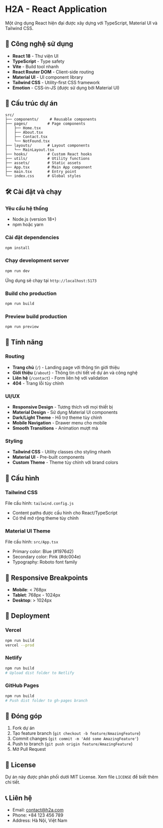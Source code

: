 # H2A - React Application

Một ứng dụng React hiện đại được xây dựng với TypeScript, Material UI và Tailwind CSS.

## 🚀 Công nghệ sử dụng

- **React 18** - Thư viện UI
- **TypeScript** - Type safety
- **Vite** - Build tool nhanh
- **React Router DOM** - Client-side routing
- **Material UI** - UI component library
- **Tailwind CSS** - Utility-first CSS framework
- **Emotion** - CSS-in-JS (được sử dụng bởi Material UI)

## 📁 Cấu trúc dự án

```
src/
├── components/     # Reusable components
├── pages/         # Page components
│   ├── Home.tsx
│   ├── About.tsx
│   ├── Contact.tsx
│   └── NotFound.tsx
├── layouts/       # Layout components
│   └── MainLayout.tsx
├── hooks/         # Custom React hooks
├── utils/         # Utility functions
├── assets/        # Static assets
├── App.tsx        # Main App component
├── main.tsx       # Entry point
└── index.css      # Global styles
```

## 🛠️ Cài đặt và chạy

### Yêu cầu hệ thống
- Node.js (version 18+)
- npm hoặc yarn

### Cài đặt dependencies
```bash
npm install
```

### Chạy development server
```bash
npm run dev
```

Ứng dụng sẽ chạy tại `http://localhost:5173`

### Build cho production
```bash
npm run build
```

### Preview build production
```bash
npm run preview
```

## 🎨 Tính năng

### Routing
- **Trang chủ** (`/`) - Landing page với thông tin giới thiệu
- **Giới thiệu** (`/about`) - Thông tin chi tiết về dự án và công nghệ
- **Liên hệ** (`/contact`) - Form liên hệ với validation
- **404** - Trang lỗi tùy chỉnh

### UI/UX
- **Responsive Design** - Tương thích với mọi thiết bị
- **Material Design** - Sử dụng Material UI components
- **Dark/Light Theme** - Hỗ trợ theme tùy chỉnh
- **Mobile Navigation** - Drawer menu cho mobile
- **Smooth Transitions** - Animation mượt mà

### Styling
- **Tailwind CSS** - Utility classes cho styling nhanh
- **Material UI** - Pre-built components
- **Custom Theme** - Theme tùy chỉnh với brand colors

## 🔧 Cấu hình

### Tailwind CSS
File cấu hình: `tailwind.config.js`
- Content paths được cấu hình cho React/TypeScript
- Có thể mở rộng theme tùy chỉnh

### Material UI Theme
File cấu hình: `src/App.tsx`
- Primary color: Blue (#1976d2)
- Secondary color: Pink (#dc004e)
- Typography: Roboto font family

## 📱 Responsive Breakpoints

- **Mobile**: < 768px
- **Tablet**: 768px - 1024px
- **Desktop**: > 1024px

## 🚀 Deployment

### Vercel
```bash
npm run build
vercel --prod
```

### Netlify
```bash
npm run build
# Upload dist folder to Netlify
```

### GitHub Pages
```bash
npm run build
# Push dist folder to gh-pages branch
```

## 🤝 Đóng góp

1. Fork dự án
2. Tạo feature branch (`git checkout -b feature/AmazingFeature`)
3. Commit changes (`git commit -m 'Add some AmazingFeature'`)
4. Push to branch (`git push origin feature/AmazingFeature`)
5. Mở Pull Request

## 📄 License

Dự án này được phân phối dưới MIT License. Xem file `LICENSE` để biết thêm chi tiết.

## 📞 Liên hệ

- Email: contact@h2a.com
- Phone: +84 123 456 789
- Address: Hà Nội, Việt Nam
